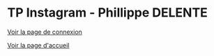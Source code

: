 # TP Instagram - Phillippe DELENTE

[Voir la page de connexion](https://phildaiguille.github.io/TP_Instagram/index.html)

[Voir la page d'accueil](https://phildaiguille.github.io/TP_Instagram/accueil.html)
